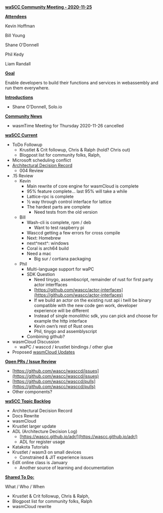 
**<span style="text-decoration:underline;">waSCC Community Meeting - 2020-11-25</span>**

**<span style="text-decoration:underline;">Attendees</span>**

Kevin Hoffman

Bill Young

Shane O’Donnell

Phil Kedy

Liam Randall

**<span style="text-decoration:underline;">Goal</span>**

Enable developers to build their functions and services in webassembly and run them everywhere.

**<span style="text-decoration:underline;">Introductions</span>**



*   Shane O’Donnell, Solo.io

**<span style="text-decoration:underline;">Community News</span>**



*   wasmTime Meeting for Thursday 2020-11-26 cancelled

**<span style="text-decoration:underline;">waSCC Current</span>**



*   ToDo Followup
    *   Krustlet & Crit followup, Chris & Ralph (hold? Chris out)
    *   Blogpost list for community folks, Ralph, 
*   Microsoft scheduling conflict
*   [Architectural Decision Record](https://github.com/wascc/adr/blob/gh-pages/index.md)
    *   004 Review
*   .15 Review
    *   Kevin
        *   Main rewrite of core engine for wasmCloud is complete
        *   95% feature complete… last 95% will take a while
        *   Lattice-rpc is complete
        *   ½ way through control interface for lattice
        *   The hardest parts are complete
            *   Need tests from the old version
    *   Bill
        *   Wash-cli is complete, rpm / deb
            *   Want to test raspberry pi
        *   Wasccd getting a few errors for cross compile
        *   Next: Homebrew
        *   next^next^: windows
        *   Coral is arch64 build
        *   Need a mac
            *   Big sur / cortiana packaging
    *   Phil
        *   Multi-language support for waPC
        *   SDK Question
            *   Need tinygo, assembscript, remainder of rust for first party actor interffaces
            *   [https://github.com/wascc/actor-interfaces](https://github.com/wascc/actor-interfaces)
            *   If we build an actor on the existing rust api i twill be binary compatible with the new code gen work, developer experience will be different
            *   Instead of single monolithic sdk, you can pick and choose for example the http interface
            *   Kevin own’s rest of Rust ones
            *   Phil, tinygo and assemblyscript
        *   Combining github?
*   wasmCloud Discussion
    *   waPC / wasccd / krustlet bindings / other glue
*   Proposed [wasmCloud Updates](https://docs.google.com/spreadsheets/d/10qULIn3xX0ek3jMMNabUQNynysaPGAjJBSAyQy4T1TI/edit?usp=drive_web&ouid=101371928835254145623)

**<span style="text-decoration:underline;">Open PRs / Issue Review</span>**



*   [https://github.com/wascc/wasccd/issues](https://github.com/wascc/wasccd/issues)
*   [https://github.com/wascc/wasccd/pulls](https://github.com/wascc/wasccd/pulls)
*   Other components?

**<span style="text-decoration:underline;">waSCC Topic Backlog</span>**



*   Architectural Decision Record
*   Docs Rewrite
*   wasmCloud
*   Krustlet larger update
*   ADL (Architecture Decision Log)
    *   [https://wascc.github.io/adr/](https://wascc.github.io/adr/)
    *   ADL for register usage
*   Katakota Tutorials
*   Krustlet / wasm3 on small devices
    *   Constrained & JIT experience issues
*   EdX online class is January
    *   Another source of learning and documentation 

**<span style="text-decoration:underline;">Shared To Do:</span>**

What / Who / When



*   Krustlet & Crit followup, Chris & Ralph,
*   Blogpost list for community folks, Ralph
*   wasmCloud rewrite